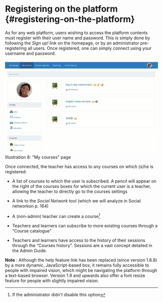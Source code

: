 # Registering on the platform {#registering-on-the-platform}

As for any web platform, users wishing to access the platform contents must register with their user name and password. This is simply done by following the _Sign up!_ link on the homepage, or by an administrator pre-registering all users. Once registered, one can simply connect using your username and password.

![](assets/image2.png)Illustration 8: &quot;My courses&quot; page

Once connected, the teacher has access to any courses on which (s)he is registered:

*   A list of courses to which the user is subscribed. A pencil will appear on the right of the courses boxes for which the current user is a teacher, allowing the teacher to directly go to the courses settings

*   A link to the _Social Network_ tool (which we will analyze in Social networkon p. 164)

*   A (non-admin) teacher can create a course[^4]

*   Teachers and learners can subscribe to more existing courses through a “Course catalogue”

*   Teachers and learners have access to the history of their sessions through the “Courses history”. Sessions are a vast concept detailed in the Admin Guide.

**Note** : Although the help feature link has been replaced (since version 1.8.8) by a more dynamic, JavaScript-based box, it remains fully accessible to people with impaired vision, which might be navigating the platform through a text-based browser. Version 1.9 and upwards also offer a font resize feature for people with slightly impaired vision.

[^4]: If the administrator didn&#039;t disable this option